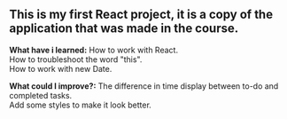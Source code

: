 ## This is my first React project, it is a copy of the application that was made in the course.

**What have i learned:**
How to work with React.  
How to troubleshoot the word "this".  
How to work with new Date.    
  
**What could I improve?:**
The difference in time display between to-do and completed tasks.  
Add some styles to make it look better.  
